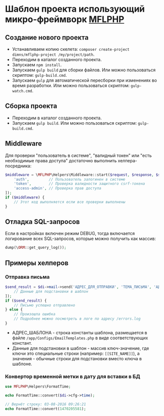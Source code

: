 # Шаблон проекта использующий микро-фреймворк [MFLPHP](https://github.com/DimNS/MFLPHP)

## Создание нового проекта
- Устанавливаем копию скелета: `composer create-project dimns/mflphp-project /my/project/path`.
- Переходим в каталог созданного проекта.
- Запускаем `npm install`.
- Запускаем `gulp build` для сборки файлов. Или можно пользоваться скриптом: `gulp-build.cmd`.
- Запускаем `gulp` для автоматической пересборки при изменениях во время разработки. Или можно пользоваться скриптом: `gulp-watch.cmd`.

## Сборка проекта
- Переходим в каталог созданного проекта.
- Запускаем `gulp build`. Или можно пользоваться скриптом: `gulp-build.cmd`.

## Middleware
Для проверки "пользователь в системе", "валидный токен" или "есть необходимые права доступа" достаточно выполнить хелпера-посредника:
```php
$middleware = \MFLPHP\Helpers\Middleware::start($request, $response, $service, $di, [
    'auth',         // Пользователь залогинен в системе
    'token',        // Проверка валидности защитного csrf-токена
    'access-admin', // Проверка прав доступа
]);
if ($middleware) {
    // Этот код выполняется если все проверки выполнены
}
```

## Отладка SQL-запросов
Если в настройках включен режим DEBUG, тогда включается логирование всех SQL-запросов, которые можно получить как массив:
```php
dump(\ORM::get_query_log());
```

## Примеры хелперов

### Отправка письма
```php
$send_result = $di->mail->send('АДРЕС_ДЛЯ_ОТПРАВКИ', 'ТЕМА_ПИСЬМА', 'АДРЕС_ШАБЛОНА', [
    // Данные для подстановки в шаблон
]);
if ($send_result) {
    // Письмо успешно отправлено
} else {
    // Произошла ошибка
    // Подробнее можно посмотреть в логе по адресу /errors.log
}
```
- АДРЕС_ШАБЛОНА - строка константы шаблона, размещается в файле `/app/Configs/EmailTemplates.php` в виде соответствующих констант.
- Данные для подстановки в шаблон - массив ключ-значение, где ключи это специальные строки (например: `[[SITE_NAME]]`), а значения - обычные строки для подстановки вместо ключа в шаблоне.

### Конвертор временной метки в дату для вставки в БД
```php
use MFLPHP\Helpers\FormatTime;

echo FormatTime::convert($di->cfg->time);

// Вернёт строку: 03-08-2016 09:26:21
echo FormatTime::convert(1470205581);
```